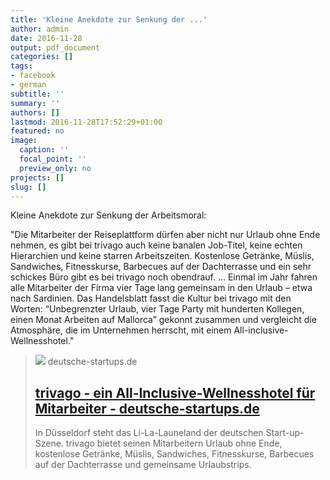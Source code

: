 ```yaml
---
title: 'Kleine Anekdote zur Senkung der ...'
author: admin
date: 2016-11-28
output: pdf_document
categories: []
tags:
- facebook
- german
subtitle: ''
summary: ''
authors: []
lastmod: 2016-11-28T17:52:29+01:00
featured: no
image:
  caption: ''
  focal_point: ''
  preview_only: no
projects: []
slug: []
---
```

Kleine Anekdote zur Senkung der Arbeitsmoral:
 
"Die Mitarbeiter der Reiseplattform dürfen aber nicht nur Urlaub ohne Ende nehmen, es gibt bei trivago auch keine banalen Job-Titel, keine echten Hierarchien und keine starren Arbeitszeiten.
Kostenlose Getränke, Müslis, Sandwiches, Fitnesskurse, Barbecues auf der Dachterrasse und ein sehr schickes Büro gibt es bei trivago noch obendrauf. ...
Einmal im Jahr fahren alle Mitarbeiter der Firma vier Tage lang gemeinsam in den Urlaub – etwa nach Sardinien. Das Handelsblatt fasst die Kultur bei trivago mit den Worten: “Unbegrenzter Urlaub, vier Tage Party mit hunderten Kollegen, einen Monat Arbeiten auf Mallorca” gekonnt zusammen und vergleicht die Atmosphäre, die im Unternehmen herrscht, mit einem All-inclusive-Wellnesshotel."
> [![](https://www.deutsche-startups.de/app/uploads/2015/11/ds-trivago-buero.jpg)](https://www.deutsche-startups.de/2015/11/26/trivago-ein-inclusive-wellnesshotel-fuer-mitarbeiter/)
> deutsche-startups.de
> ## [trivago - ein All-Inclusive-Wellnesshotel für Mitarbeiter - deutsche-startups.de](https://www.deutsche-startups.de/2015/11/26/trivago-ein-inclusive-wellnesshotel-fuer-mitarbeiter/)
>
>In Düsseldorf steht das Li-La-Launeland der deutschen Start-up-Szene. trivago bietet seinen Mitarbeitern Urlaub ohne Ende, kostenlose Getränke, Müslis, Sandwiches, Fitnesskurse, Barbecues auf der Dachterrasse und gemeinsame Urlaubstrips.

